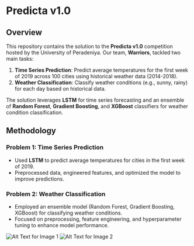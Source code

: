 # Predicta v1.0 

## Overview
This repository contains the solution to the **Predicta v1.0** competition hosted by the University of Peradeniya. Our team, **Warriors**, tackled two main tasks:

1. **Time Series Prediction**: Predict average temperatures for the first week of 2019 across 100 cities using historical weather data (2014-2018).
2. **Weather Classification**: Classify weather conditions (e.g., sunny, rainy) for each day based on historical data.

The solution leverages **LSTM** for time series forecasting and an ensemble of **Random Forest**, **Gradient Boosting**, and **XGBoost** classifiers for weather condition classification.

## Methodology

### Problem 1: Time Series Prediction
- Used **LSTM** to predict average temperatures for cities in the first week of 2019.
- Preprocessed data, engineered features, and optimized the model to improve predictions.

### Problem 2: Weather Classification
- Employed an ensemble model (Random Forest, Gradient Boosting, XGBoost) for classifying weather conditions.
- Focused on preprocessing, feature engineering, and hyperparameter tuning to enhance model performance.

![Alt Text for Image 1](classify_the_weather.png)
![Alt Text for Image 2](path/to/your/image2.png)



